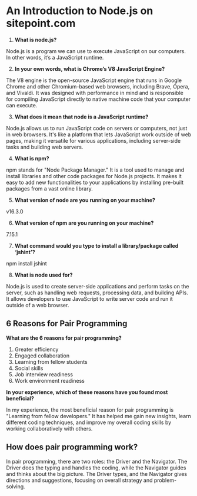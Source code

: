 # An Introduction to Node.js on sitepoint.com

1. **What is node.js?**

Node.js is a program we can use to execute JavaScript on our computers. In other words, it’s a JavaScript runtime.

2. **In your own words, what is Chrome’s V8 JavaScript Engine?**

The V8 engine is the open-source JavaScript engine that runs in Google Chrome and other Chromium-based web browsers, including Brave, Opera, and Vivaldi. It was designed with performance in mind and is responsible for compiling JavaScript directly to native machine code that your computer can execute.

3. **What does it mean that node is a JavaScript runtime?**

Node.js allows us to run JavaScript code on servers or computers, not just in web browsers. It's like a platform that lets JavaScript work outside of web pages, making it versatile for various applications, including server-side tasks and building web servers.

4. **What is npm?**

npm stands for "Node Package Manager." It is a tool used to manage and install libraries and other code packages for Node.js projects. It makes it easy to add new functionalities to your applications by installing pre-built packages from a vast online library.

5. **What version of node are you running on your machine?**

v16.3.0

6. **What version of npm are you running on your machine?**

7.15.1

7. **What command would you type to install a library/package called ‘jshint’?**

npm install jshint

8. **What is node used for?**

Node.js is used to create server-side applications and perform tasks on the server, such as handling web requests, processing data, and building APIs. It allows developers to use JavaScript to write server code and run it outside of a web browser.

## 6 Reasons for Pair Programming

**What are the 6 reasons for pair programming?**

1. Greater efficiency
2. Engaged collaboration
3. Learning from fellow students
4. Social skills
5. Job interview readiness
6. Work environment readiness

**In your experience, which of these reasons have you found most beneficial?**

In my experience, the most beneficial reason for pair programming is "Learning from fellow developers." It has helped me gain new insights, learn different coding techniques, and improve my overall coding skills by working collaboratively with others.

## How does pair programming work?

In pair programming, there are two roles: the Driver and the Navigator. The Driver does the typing and handles the coding, while the Navigator guides and thinks about the big picture. The Driver types, and the Navigator gives directions and suggestions, focusing on overall strategy and problem-solving.
